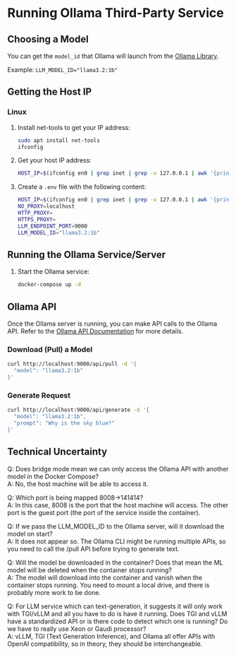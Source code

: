 # Running Ollama Third-Party Service

## Choosing a Model

You can get the `model_id` that Ollama will launch from the [Ollama Library](https://ollama.com/library).

Example: `LLM_MODEL_ID="llama3.2:1b"`

## Getting the Host IP

### Linux

1. Install net-tools to get your IP address:
    ```sh
    sudo apt install net-tools
    ifconfig
    ```

2. Get your host IP address:
    ```sh
    HOST_IP=$(ifconfig en0 | grep inet | grep -v 127.0.0.1 | awk '{print $2}')
    ```

3. Create a `.env` file with the following content:
    ```sh
    HOST_IP=$(ifconfig en0 | grep inet | grep -v 127.0.0.1 | awk '{print $2}')
    NO_PROXY=localhost
    HTTP_PROXY=
    HTTPS_PROXY=
    LLM_ENDPOINT_PORT=9000
    LLM_MODEL_ID="llama3.2:1b"
    ```

## Running the Ollama Service/Server

1. Start the Ollama service:
    ```sh
    docker-compose up -d
    ```

## Ollama API

Once the Ollama server is running, you can make API calls to the Ollama API. Refer to the [Ollama API Documentation](https://github.com/ollama/ollama/blob/main/docs/api.md) for more details.

### Download (Pull) a Model

```sh
curl http://localhost:9000/api/pull -d '{
  "model": "llama3.2:1b"
}'
```

### Generate Request

```sh
curl http://localhost:9000/api/generate -d '{
  "model": "llama3.2:1b",
  "prompt": "Why is the sky blue?"
}'
```

## Technical Uncertainty
Q: Does bridge mode mean we can only access the Ollama API with another model in the Docker Compose? \
A: No, the host machine will be able to access it.

Q: Which port is being mapped 8008->141414? \
A: In this case, 8008 is the port that the host machine will access. The other port is the guest port (the port of the service inside the container).

Q: If we pass the LLM_MODEL_ID to the Ollama server, will it download the model on start? \
A: It does not appear so. The Ollama CLI might be running multiple APIs, so you need to call the /pull API before trying to generate text.

Q: Will the model be downloaded in the container? Does that mean the ML model will be deleted when the container stops running? \
A: The model will download into the container and vanish when the container stops running. You need to mount a local drive, and there is probably more work to be done.

Q: For LLM service which can text-generation, it suggests it will only work with TGI/vLLM and all you have to do is have it running. Does TGI and vLLM have a standardized API or is there code to detect which one is running? Do we have to really use Xeon or Gaudi processor? \
A: vLLM, TGI (Text Generation Inference), and Ollama all offer APIs with OpenAI compatibility, so in theory, they should be interchangeable.